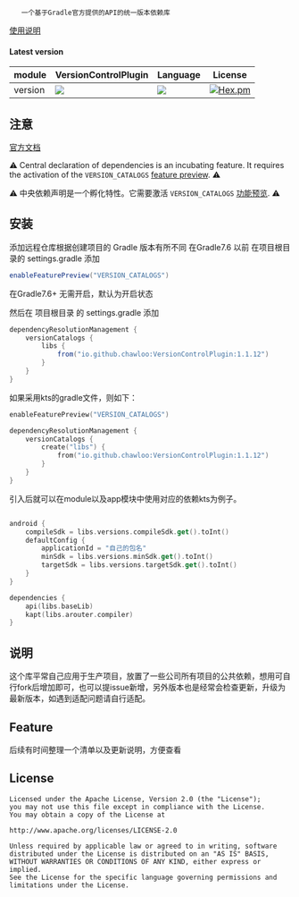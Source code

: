 ```
   一个基于Gradle官方提供的API的统一版本依赖库
```

[使用说明](https://blog.csdn.net/qq_24889033/article/details/125307004)

#### Latest version

| module  | VersionControlPlugin                                                                                              | Language                                                             | License                                                                                           |
|---------|-------------------------------------------------------------------------------------------------------------------|----------------------------------------------------------------------|---------------------------------------------------------------------------------------------------|
| version | <img src = "https://maven-badges.herokuapp.com/maven-central/io.github.chawloo/VersionControlPlugin/badge.svg" /> | <img src="https://img.shields.io/badge/language-kotlin-orange.svg"/> | [![Hex.pm](https://img.shields.io/hexpm/l/plug.svg)](https://www.apache.org/licenses/LICENSE-2.0) |

## 注意

[官方文档](https://docs.gradle.org/7.3/userguide/platforms.html)

:warning: Central declaration of dependencies is an incubating feature. It requires the activation of the `VERSION_CATALOGS` [feature preview](https://docs.gradle.org/7.3/userguide/feature_lifecycle.html#feature_preview). :warning: 

:warning: 中央依赖声明是一个孵化特性。它需要激活 `VERSION_CATALOGS` [功能预览](https://docs.gradle.org/7.3/userguide/feature_lifecycle.html#feature_preview). :warning: 

## 安装

添加远程仓库根据创建项目的 Gradle 版本有所不同
在Gradle7.6 以前 在项目根目录的 settings.gradle 添加

```groovy
enableFeaturePreview("VERSION_CATALOGS")
```
在Gradle7.6+ 无需开启，默认为开启状态

然后在 项目根目录 的 settings.gradle 添加
```groovy
dependencyResolutionManagement {
    versionCatalogs {
    	libs {
            from("io.github.chawloo:VersionControlPlugin:1.1.12")
        }
    }
}
```
如果采用kts的gradle文件，则如下：
```kotlin
enableFeaturePreview("VERSION_CATALOGS")

dependencyResolutionManagement {
    versionCatalogs {
        create("libs") {
            from("io.github.chawloo:VersionControlPlugin:1.1.12")
        }
    }
}
```
引入后就可以在module以及app模块中使用对应的依赖kts为例子。
```kotlin

android {
    compileSdk = libs.versions.compileSdk.get().toInt()
    defaultConfig {
        applicationId = "自己的包名"
        minSdk = libs.versions.minSdk.get().toInt()
        targetSdk = libs.versions.targetSdk.get().toInt()
    }
}

dependencies {
    api(libs.baseLib)
    kapt(libs.arouter.compiler)
}
```

## 说明

这个库平常自己应用于生产项目，放置了一些公司所有项目的公共依赖，想用可自行fork后增加即可，也可以提issue新增，另外版本也是经常会检查更新，升级为最新版本，如遇到适配问题请自行适配。

## Feature

后续有时间整理一个清单以及更新说明，方便查看

## License

```
Licensed under the Apache License, Version 2.0 (the "License");
you may not use this file except in compliance with the License.
You may obtain a copy of the License at

http://www.apache.org/licenses/LICENSE-2.0

Unless required by applicable law or agreed to in writing, software
distributed under the License is distributed on an "AS IS" BASIS,
WITHOUT WARRANTIES OR CONDITIONS OF ANY KIND, either express or implied.
See the License for the specific language governing permissions and
limitations under the License.
```
